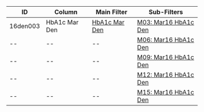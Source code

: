 ID | Column | Main Filter | Sub-Filters | 
-- | ------ | -------| -----------|
16den003| HbA1c Mar Den | [HbA1c Mar Den](https://github.com/Edward-Yao31/Salud-Y-Vida-Report/blob/master/main-filters/den/HbA1c%20Mar%20Den) | [M03: Mar16 HbA1c Den](https://github.com/Edward-Yao31/Salud-Y-Vida-Report/blob/master/sub-filters/den/M03:%20Mar16%20HbA1c%20Den)
-- | --| --|[M06: Mar16 HbA1c Den](https://github.com/Edward-Yao31/Salud-Y-Vida-Report/blob/master/sub-filters/den/M06:%20Mar16%20HbA1c%20Den)|
-- | --| --|[M09: Mar16 HbA1c Den](https://github.com/Edward-Yao31/Salud-Y-Vida-Report/blob/master/sub-filters/den/M09:%20Mar16%20HbA1c%20Den)|
-- | --| --|[M12: Mar16 HbA1c Den](https://github.com/Edward-Yao31/Salud-Y-Vida-Report/blob/master/sub-filters/den/M12:%20Mar16%20HbA1c%20Den)|
-- | --| --|[M15: Mar16 HbA1c Den](https://github.com/Edward-Yao31/Salud-Y-Vida-Report/blob/master/sub-filters/den/M15:%20Mar16%20HbA1c%20Den)|
